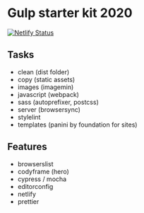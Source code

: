 # Gulp starter kit 2020

[![Netlify Status](https://api.netlify.com/api/v1/badges/9f6f1057-2ce5-44f6-9b4a-47430a9bb5c8/deploy-status)](https://app.netlify.com/sites/gulp-firestarter-2020/deploys)

## Tasks

-   clean (dist folder)
-   copy (static assets)
-   images (imagemin)
-   javascript (webpack)
-   sass (autoprefixer, postcss)
-   server (browsersync)
-   stylelint
-   templates (panini by foundation for sites)

## Features

-   browserslist
-   codyframe (hero)
-   cypress / mocha
-   editorconfig
-   netlify
-   prettier